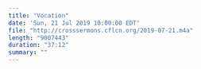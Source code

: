 ```yaml
---
title: "Vocation"
date: 'Sun, 21 Jul 2019 10:00:00 EDT'
file: "http://crosssermons.cflcn.org/2019-07-21.m4a"
length: "9007443"
duration: "37:12"
summary: ""
---
```

